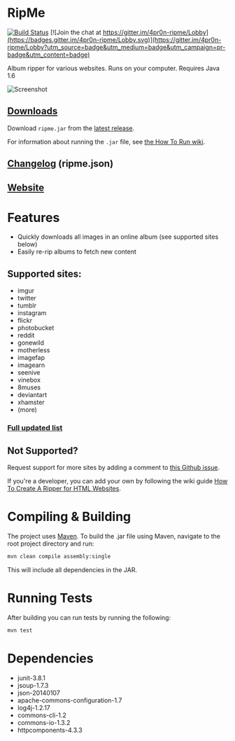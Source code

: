 # RipMe

[![Build Status](https://travis-ci.org/4pr0n/ripme.svg?branch=master)](https://travis-ci.org/4pr0n/ripme)
[![Join the chat at https://gitter.im/4pr0n-ripme/Lobby](https://badges.gitter.im/4pr0n-ripme/Lobby.svg)](https://gitter.im/4pr0n-ripme/Lobby?utm_source=badge&utm_medium=badge&utm_campaign=pr-badge&utm_content=badge)

Album ripper for various websites. Runs on your computer. Requires Java 1.6

![Screenshot](http://i.imgur.com/kWzhsIu.png)

## [Downloads](https://github.com/4pr0n/ripme/releases)

Download `ripme.jar` from the [latest release](https://github.com/4pr0n/ripme/releases).

For information about running the `.jar` file, see [the How To Run wiki](https://github.com/4pr0n/ripme/wiki/How-To-Run-RipMe).

## [Changelog](https://github.com/4pr0n/ripme/blob/1.3.0/ripme.json) (ripme.json)

## [Website](http://rip.rarchives.com/)

# Features

* Quickly downloads all images in an online album (see supported sites below)
* Easily re-rip albums to fetch new content

## Supported sites:

* imgur
* twitter
* tumblr
* instagram
* flickr
* photobucket
* reddit
* gonewild
* motherless
* imagefap
* imagearn
* seenive
* vinebox
* 8muses
* deviantart
* xhamster
* (more)

### [Full updated list](https://github.com/4pr0n/ripme/issues/8)

## Not Supported?

Request support for more sites by adding a comment to [this Github issue](https://github.com/4pr0n/ripme/issues/8).

If you're a developer, you can add your own by following the wiki guide
[How To Create A Ripper for HTML Websites](https://github.com/4pr0n/ripme/wiki/How-To-Create-A-Ripper-for-HTML-websites).

# Compiling & Building

The project uses [Maven](http://maven.apache.org/).
To build the .jar file using Maven, navigate to the root project directory and run:

```bash
mvn clean compile assembly:single
```

This will include all dependencies in the JAR.

# Running Tests

After building you can run tests by running the following:

```bash
mvn test
```

# Dependencies

* junit-3.8.1
* jsoup-1.7.3
* json-20140107
* apache-commons-configuration-1.7
* log4j-1.2.17
* commons-cli-1.2
* commons-io-1.3.2
* httpcomponents-4.3.3
